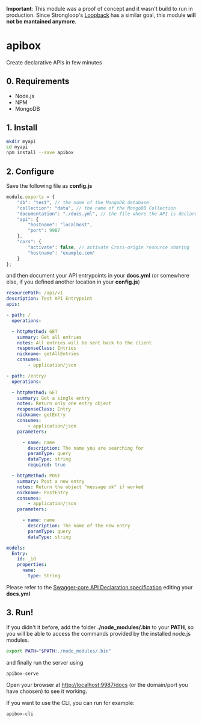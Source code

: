 **Important**: This module was a proof of concept and it wasn't build to run in production. Since Strongloop's [Loopback](strongloop/loopback) has a similar goal, this module **will not be mantained anymore**.

apibox
======

Create declarative APIs in few minutes

## 0. Requirements
- Node.js
- NPM
- MongoDB

## 1. Install
```sh
mkdir myapi
cd myapi
npm install --save apibox
```

## 2. Configure

Save the following file as **config.js**
```javascript
module.exports = {
    "db": "test", // the name of the MongoDB database
    "collection": "data", // the name of the MongoDB Collection
    "documentation": "./docs.yml", // the file where the API is declared
    "api": {
        "hostname": "localhost",
        "port": 9987
    },
    "cors": {
        "activate": false, // activate Cross-origin resource sharing
        "hostname": "example.com"   
    }
};
```


and then document your API entrypoints in your **docs.yml** (or somewhere else, if you defined another location in your **config.js**)
```yaml
resourcePath: /api/v1
description: Test API Entrypoint
apis:

- path: /
  operations:

  - httpMethod: GET
    summary: Get all entries
    notes: All entries will be sent back to the client
    responseClass: Entries
    nickname: getAllEntries
    consumes: 
        - application/json

- path: /entry/
  operations:

  - httpMethod: GET
    summary: Get a single entry
    notes: Return only one entry object
    responseClass: Entry
    nickname: getEntry
    consumes: 
        - application/json
    parameters:

      - name: name
        description: The name you are searching for
        paramType: query
        dataType: string
        required: true

  - httpMethod: POST
    summary: Post a new entry
    notes: Return the object "message ok" if worked
    nickname: PostEntry
    consumes: 
        - application/json
    parameters:

      - name: name
        description: The name of the new entry
        paramType: query
        dataType: string

models:
  Entry:
    id: _id
    properties:
      name:
        type: String
```

Please refer to the [Swagger-core API Declaration specification](https://github.com/wordnik/swagger-core/wiki) editing your **docs.yml**

## 3. Run!
If you didn't it before, add the folder **./node_modules/.bin** to your **PATH**, so you will be able to access the commands provided by the installed node.js modules.

```sh
export PATH="$PATH:./node_modules/.bin"
```
and finally run the server using
```sh
apibox-serve
```
Open your browser at [http://localhost:9987/docs](http://localhost:9987/docs) (or the domain/port you have choosen) to see it working.

If you want to use the CLI, you can run for example:
```sh
apibox-cli
```
